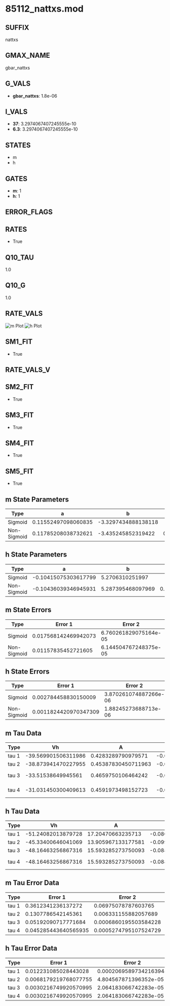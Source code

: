 # 85112_nattxs.mod

## SUFFIX

nattxs

## GMAX_NAME

gbar_nattxs

## G_VALS

- **gbar_nattxs**: 1.8e-06

## I_VALS

- **37**: 3.2974067407245555e-10
- **6.3**: 3.2974067407245555e-10

## STATES

- m
- h

## GATES

- **m**: 1
- **h**: 1

## ERROR_FLAGS


## RATES

- True

## Q10_TAU

1.0

## Q10_G

1.0

## RATE_VALS

![m Plot](/Users/pbozelos/Dropbox/icg-Chai-Panos/supermodels/output_markdown_files/Na/85112_nattxs.mod/images/m.png)
![h Plot](/Users/pbozelos/Dropbox/icg-Chai-Panos/supermodels/output_markdown_files/Na/85112_nattxs.mod/images/h.png)

## SM1_FIT

- True

## RATE_VALS_V

## SM2_FIT

- True

## SM3_FIT

- True

## SM4_FIT

- True

## SM5_FIT

- True

## m State Parameters

| Type | a | b | c | d |
| --- | --- | --- | --- | --- |
| Sigmoid | 0.11552497098060835 | -3.3297434888138118 |
| Non-Sigmoid | 0.11785208038732621 | -3.435245852319422 | 0.9910906386652281 | -0.001878296963027766 |

## h State Parameters

| Type | a | b | c | d |
| --- | --- | --- | --- | --- |
| Sigmoid | -0.10415075303617799 | 5.2706310251997 |
| Non-Sigmoid | -0.10436039346945931 | 5.287395468097969 | 0.9993413405422727 | 0.0013826599851888429 |

## m State Errors

| Type | Error 1 | Error 2 | Error 3 |
| --- | --- | --- | --- |
| Sigmoid | 0.017568142469942073 | 6.760261829075164e-05 | 0.01127485643481855 |
| Non-Sigmoid | 0.01157835452721605 | 6.144504767248375e-05 | 0.007430739207013208 |

## h State Errors

| Type | Error 1 | Error 2 | Error 3 |
| --- | --- | --- | --- |
| Sigmoid | 0.002784458830150009 | 3.870261074887266e-06 | 0.0021132905073084764 |
| Non-Sigmoid | 0.0011824420970347309 | 1.88245273688713e-06 | 0.0008974252490458992 |

## m Tau Data

| Type | Vh | A | b1 | b2 | c1 | c2 | d1 | d2 | e1 | e2 |
| --- | --- | --- | --- | --- | --- | --- | --- | --- | --- | --- |
| tau 1 | -39.569901506311986 | 0.4283289790979571 | -0.035125080728089536 | -0.04158633942494331 |
| tau 2 | -38.873941470227955 | 0.45387830450711963 | -0.05082840761217334 | 0.0002744966234475022 | -0.06408696201317425 | -0.00058996203723001 |
| tau 3 | -33.51538649945561 | 0.4659750106464242 | -0.07364148165842806 | 0.0008365522285060977 | -3.016104698663151e-06 | -0.06562196617460467 | -0.0009163712856318323 | -5.46072906780909e-06 |
| tau 4 | -31.031450300409613 | 0.4591973498152723 | -0.0873398568104999 | 0.001394112516550909 | -9.76818602523187e-06 | 2.5272002243116128e-08 | -0.06598430430607466 | -0.0012952096518251584 | -1.8146352615643653e-05 | -1.0949241001852439e-07 |

## h Tau Data

| Type | Vh | A | b1 | b2 | c1 | c2 | d1 | d2 | e1 | e2 |
| --- | --- | --- | --- | --- | --- | --- | --- | --- | --- | --- |
| tau 1 | -51.24082013879728 | 17.20470663235713 | -0.08008766275730322 | -0.022308629404218086 |
| tau 2 | -45.33400646041069 | 13.905967133177581 | -0.09920086700270175 | 0.00043563904037840855 | -0.008778750108250445 | 0.00013396668848809852 |
| tau 3 | -48.16463256867316 | 15.593285273750093 | -0.0882862088972909 | 7.280344055584015e-05 | 2.651415197956264e-06 | -0.013687236684424125 | 0.00015870080596060797 | 1.0955242706834928e-06 |
| tau 4 | -48.16463256867316 | 15.593285273750093 | -0.0882862088972909 | 7.280344055584015e-05 | 2.651415197956264e-06 | 0.0 | -0.013687236684424125 | 0.00015870080596060797 | 1.0955242706834928e-06 | 0.0 |

## m Tau Error Data

| Type | Error 1 | Error 2 | Error 3 |
| --- | --- | --- | --- |
| tau 1 | 0.3612341236137272 | 0.06975078787603765 | 0.1420796063176172 |
| tau 2 | 0.1307786542145361 | 0.006331155882057689 | 0.0514374985388091 |
| tau 3 | 0.05192090717771684 | 0.0006860195503584228 | 0.0204213875966817 |
| tau 4 | 0.045285443640565935 | 0.0005274795107524729 | 0.01781154543209867 |

## h Tau Error Data

| Type | Error 1 | Error 2 | Error 3 |
| --- | --- | --- | --- |
| tau 1 | 0.012231085028443028 | 0.00020695897342163944 | 0.00837887054456542 |
| tau 2 | 0.0068179219768077755 | 4.804567871396352e-05 | 0.004670598356055408 |
| tau 3 | 0.0030216749920570995 | 2.064183066742283e-05 | 0.0020699899908569355 |
| tau 4 | 0.0030216749920570995 | 2.064183066742283e-05 | 0.0020699899908569355 |

